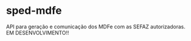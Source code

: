 # sped-mdfe

API para geração e comunicação dos MDFe com as SEFAZ autorizadoras. EM DESENVOLVIMENTO!!



